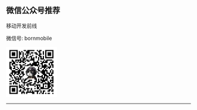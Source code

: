 ##  微信公众号推荐

移动开发前线

微信号: bornmobile

![](https://github.com/shenshanlaoyuan/android-blog-cn/blob/master/Image/%E7%A7%BB%E5%8A%A8%E5%BC%80%E5%8F%91%E5%89%8D%E7%BA%BF.png)

---

